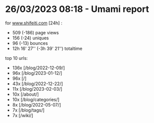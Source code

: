 # 26/03/2023 08:18 - Umami report
for www.shifeiti.com [24h] :

 - 509 (-186) page views
 - 156 (-24) uniques
 - 96 (-13) bounces
 - 12h 16' 27'' (-3h 39' 21'') totaltime


top 10 urls:
 - 136x [/blog/2022-12-09/]
 - 96x [/blog/2023-01-12/]
 - 96x [/]
 - 43x [/blog/2022-12-22/]
 - 11x [/blog/2023-02-03/]
 - 10x [/about/]
 - 10x [/blog/categories/]
 - 8x [/blog/2022-05-07/]
 - 7x [/blog/tags/]
 - 7x [/wiki/]


